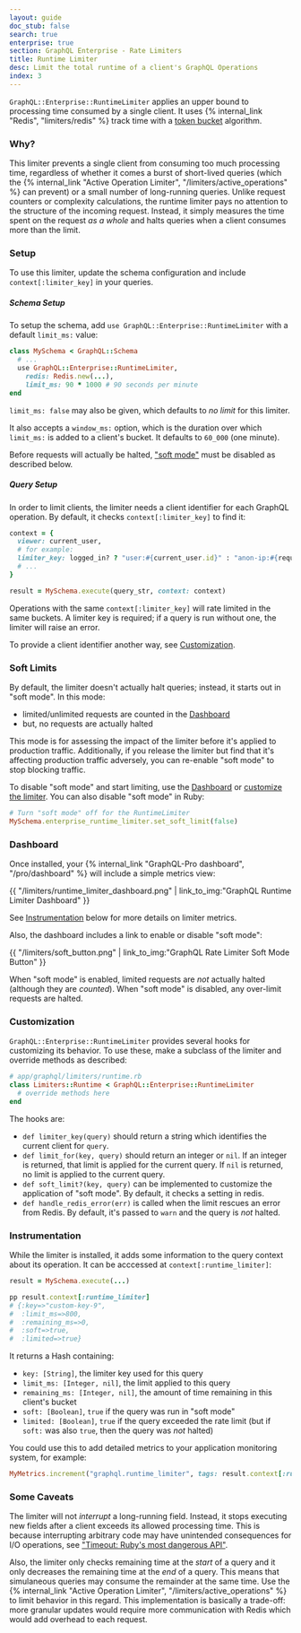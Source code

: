 ```yaml
---
layout: guide
doc_stub: false
search: true
enterprise: true
section: GraphQL Enterprise - Rate Limiters
title: Runtime Limiter
desc: Limit the total runtime of a client's GraphQL Operations
index: 3
---
```


`GraphQL::Enterprise::RuntimeLimiter` applies an upper bound to processing time consumed by a single client. It uses {% internal_link "Redis", "limiters/redis" %} track time with a [token bucket](https://en.wikipedia.org/wiki/Token_bucket) algorithm.

### Why?

This limiter prevents a single client from consuming too much processing time, regardless of whether it comes a burst of short-lived queries (which the {% internal_link "Active Operation Limiter", "/limiters/active_operations" %} can prevent) or a small number of long-running queries. Unlike request counters or complexity calculations, the runtime limiter pays no attention to the structure of the incoming request. Instead, it simply measures the time spent on the request _as a whole_ and halts queries when a client consumes more than the limit.

### Setup

To use this limiter, update the schema configuration and include `context[:limiter_key]` in your queries.

##### Schema Setup

To setup the schema, add `use GraphQL::Enterprise::RuntimeLimiter` with a default `limit_ms:` value:

```ruby
class MySchema < GraphQL::Schema
  # ...
  use GraphQL::Enterprise::RuntimeLimiter,
    redis: Redis.new(...),
    limit_ms: 90 * 1000 # 90 seconds per minute
end
```

`limit_ms: false` may also be given, which defaults to _no limit_ for this limiter.

It also accepts a `window_ms:` option, which is the duration over which `limit_ms:` is added to a client's bucket. It defaults to `60_000` (one minute).

Before requests will actually be halted, ["soft mode"](#soft-limits) must be disabled as described below.

##### Query Setup

In order to limit clients, the limiter needs a client identifier for each GraphQL operation. By default, it checks `context[:limiter_key]` to find it:

```ruby
context = {
  viewer: current_user,
  # for example:
  limiter_key: logged_in? ? "user:#{current_user.id}" : "anon-ip:#{request.remote_ip}",
  # ...
}

result = MySchema.execute(query_str, context: context)
```

Operations with the same `context[:limiter_key]` will rate limited in the same buckets. A limiter key is required; if a query is run without one, the limiter will raise an error.

To provide a client identifier another way, see [Customization](#customization).

### Soft Limits

By default, the limiter doesn't actually halt queries; instead, it starts out in "soft mode". In this mode:

- limited/unlimited requests are counted in the [Dashboard](#dashboard)
- but, no requests are actually halted

This mode is for assessing the impact of the limiter before it's applied to production traffic. Additionally, if you release the limiter but find that it's affecting production traffic adversely, you can re-enable "soft mode" to stop blocking traffic.

To disable "soft mode" and start limiting, use the [Dashboard](#dashboard) or [customize the limiter](#customization). You can also disable "soft mode" in Ruby:

```ruby
# Turn "soft mode" off for the RuntimeLimiter
MySchema.enterprise_runtime_limiter.set_soft_limit(false)
```


### Dashboard

Once installed, your {% internal_link "GraphQL-Pro dashboard", "/pro/dashboard" %} will include a simple metrics view:

{{ "/limiters/runtime_limiter_dashboard.png" | link_to_img:"GraphQL Runtime Limiter Dashboard" }}

See [Instrumentation](#instrumentation) below for more details on limiter metrics.

Also, the dashboard includes a link to enable or disable "soft mode":

{{ "/limiters/soft_button.png" | link_to_img:"GraphQL Rate Limiter Soft Mode Button" }}

When "soft mode" is enabled, limited requests are _not_ actually halted (although they are _counted_). When "soft mode" is disabled, any over-limit requests are halted.

### Customization

`GraphQL::Enterprise::RuntimeLimiter` provides several hooks for customizing its behavior. To use these, make a subclass of the limiter and override methods as described:

```ruby
# app/graphql/limiters/runtime.rb
class Limiters::Runtime < GraphQL::Enterprise::RuntimeLimiter
  # override methods here
end
```

The hooks are:

- `def limiter_key(query)` should return a string which identifies the current client for `query`.
- `def limit_for(key, query)` should return an integer or `nil`. If an integer is returned, that limit is applied for the current query. If `nil` is returned, no limit is applied to the current query.
- `def soft_limit?(key, query)` can be implemented to customize the application of "soft mode". By default, it checks a setting in redis.
- `def handle_redis_error(err)` is called when the limit rescues an error from Redis. By default, it's passed to `warn` and the query is _not_ halted.

### Instrumentation

While the limiter is installed, it adds some information to the query context about its operation. It can be acccessed at `context[:runtime_limiter]`:


```ruby
result = MySchema.execute(...)

pp result.context[:runtime_limiter]
# {:key=>"custom-key-9",
#  :limit_ms=>800,
#  :remaining_ms=>0,
#  :soft=>true,
#  :limited=>true}
```

It returns a Hash containing:

- `key: [String]`, the limiter key used for this query
- `limit_ms: [Integer, nil]`, the limit applied to this query
- `remaining_ms: [Integer, nil]`, the amount of time remaining in this client's bucket
- `soft: [Boolean]`, `true` if the query was run in "soft mode"
- `limited: [Boolean]`, `true` if the query exceeded the rate limit (but if `soft:` was also `true`, then the query was _not_ halted)

You could use this to add detailed metrics to your application monitoring system, for example:

```ruby
MyMetrics.increment("graphql.runtime_limiter", tags: result.context[:runtime_limiter])
```

### Some Caveats

The limiter will not _interrupt_ a long-running field. Instead, it stops executing new fields after a client exceeds its allowed processing time. This is because interrupting arbitrary code may have unintended consequences for I/O operations, see ["Timeout: Ruby's most dangerous API"](https://www.mikeperham.com/2015/05/08/timeout-rubys-most-dangerous-api/).

Also, the limiter only checks remaining time at the _start_ of a query and it only decreases the remaining time at the _end_ of a query. This means that simulaneous queries may consume the remainder at the same time. Use the {% internal_link "Active Operation Limiter", "/limiters/active_operations" %} to limit behavior in this regard. This implementation is basically a trade-off: more granular updates would require more communication with Redis which would add overhead to each request.
